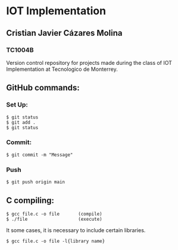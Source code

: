 # IOT Implementation
## Cristian Javier Cázares Molina
### TC1004B

Version control repository for projects made during the class of IOT Implementation at Tecnologico de Monterrey.

## GitHub commands:
### Set Up:
```
$ git status
$ git add .
$ git status
```
### Commit:
```
$ git commit -m "Message"
```
### Push
```
$ git push origin main
```

## C compiling:
```
$ gcc file.c -o file       (compile)
$ ./file                   (execute)
```
It some cases, it is necessary to include certain libraries.
```
$ gcc file.c -o file -l{library name}
```